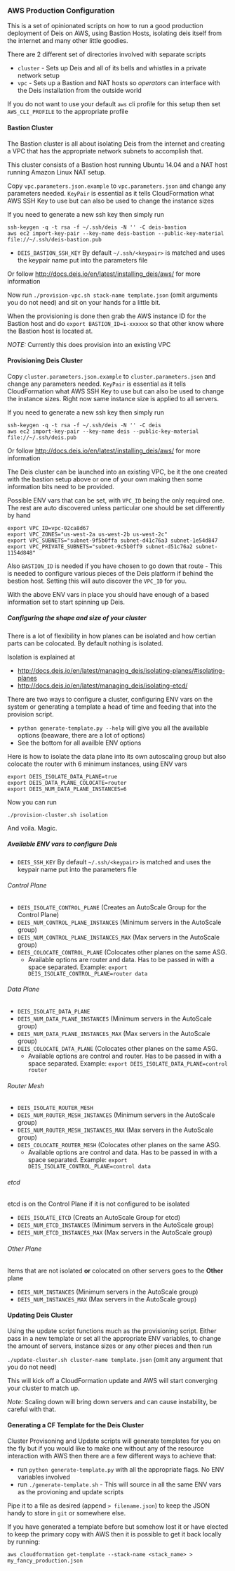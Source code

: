 ### AWS Production Configuration

This is a set of opinionated scripts on how to run a good production deployment of Deis on AWS, using Bastion Hosts, isolating deis itself from the internet and many other little goodies.

There are 2 different set of directories involved with separate scripts

* `cluster` - Sets up Deis and all of its bells and whistles in a private network setup
* `vpc` - Sets up a Bastion and NAT hosts so *operators* can interface with the Deis installation from the outside world

If you do not want to use your default `aws` cli profile for this setup then set `AWS_CLI_PROFILE` to the appropriate profile

#### Bastion Cluster

The Bastion cluster is all about isolating Deis from the internet and creating a VPC that has the appropriate network subnets to accomplish that.

This cluster consists of a Bastion host running Ubuntu 14.04 and a NAT host running Amazon Linux NAT setup.

Copy `vpc.parameters.json.example` to `vpc.parameters.json` and change any parameters needed. `KeyPair` is essential as it tells CloudFormation what AWS SSH Key to use but can also be used to change the instance sizes

If you need to generate a new ssh key then simply run

```
ssh-keygen -q -t rsa -f ~/.ssh/deis -N '' -C deis-bastion
aws ec2 import-key-pair --key-name deis-bastion --public-key-material file://~/.ssh/deis-bastion.pub
```

* `DEIS_BASTION_SSH_KEY` By default `~/.ssh/<keypair>` is matched and uses the keypair name put into the parameters file

Or follow http://docs.deis.io/en/latest/installing_deis/aws/ for more information

Now run `./provision-vpc.sh stack-name template.json` (omit arguments you do not need) and sit on your hands for a little bit.

When the provisioning is done then grab the AWS instance ID for the Bastion host and do `export BASTION_ID=i-xxxxxx` so that other know where the Bastion host is located at.

*NOTE:* Currently this does provision into an existing VPC

#### Provisioning Deis Cluster

Copy `cluster.parameters.json.example` to `cluster.parameters.json` and change any parameters needed. `KeyPair` is essential as it tells CloudFormation what AWS SSH Key to use but can also be used to change the instance sizes. Right now same instance size is applied to all servers.

If you need to generate a new ssh key then simply run

```
ssh-keygen -q -t rsa -f ~/.ssh/deis -N '' -C deis
aws ec2 import-key-pair --key-name deis --public-key-material file://~/.ssh/deis.pub
```

Or follow http://docs.deis.io/en/latest/installing_deis/aws/ for more information

The Deis cluster can be launched into an existing VPC, be it the one created with the bastion setup above or one of your own making then some information bits need to be provided.

Possible ENV vars that can be set, with `VPC_ID` being the only required one. The rest are auto discovered unless particular one should be set differently by hand

```
export VPC_ID=vpc-02ca8d67
export VPC_ZONES="us-west-2a us-west-2b us-west-2c"
export VPC_SUBNETS="subnet-9f5b0ffa subnet-d41c76a3 subnet-1e54d847
export VPC_PRIVATE_SUBNETS="subnet-9c5b0ff9 subnet-d51c76a2 subnet-1154d848"
```

Also `BASTION_ID` is needed if you have chosen to go down that route - This is needed to configure various pieces of the Deis platform if behind the bestion host.
Setting this will auto discover the `VPC_ID` for you.

With the above ENV vars in place you should have enough of a based information set to start spinning up Deis.

##### Configuring the shape and size of your cluster

There is a lot of flexibility in how planes can be isolated and how certian parts can be colocated. By default nothing is isolated.

Isolation is explained at

* http://docs.deis.io/en/latest/managing_deis/isolating-planes/#isolating-planes
* http://docs.deis.io/en/latest/managing_deis/isolating-etcd/

There are two ways to configure a cluster, configuring ENV vars on the system or generating a template a head of time and feeding that into the provision script.

* `python generate-template.py --help` will give you all the available options (beaware, there are a lot of options)
* See the bottom for all availble ENV options

Here is how to isolate the data plane into its own autoscaling group but also colocate the router with 6 minimum instances, using ENV vars

```
export DEIS_ISOLATE_DATA_PLANE=true
export DEIS_DATA_PLANE_COLOCATE=router
export DEIS_NUM_DATA_PLANE_INSTANCES=6
```

Now you can run

`./provision-cluster.sh isolation`

And voila. Magic.

##### Available ENV vars to configure Deis

* `DEIS_SSH_KEY` By default `~/.ssh/<keypair>` is matched and uses the keypair name put into the parameters file

###### Control Plane
* `DEIS_ISOLATE_CONTROL_PLANE` (Creates an AutoScale Group for the Control Plane)
* `DEIS_NUM_CONTROL_PLANE_INSTANCES` (Minimum servers in the AutoScale group)
* `DEIS_NUM_CONTROL_PLANE_INSTANCES_MAX` (Max servers in the AutoScale group)
* `DEIS_COLOCATE_CONTROL_PLANE` (Colocates other planes on the same ASG.
	* Available options are router and data. Has to be passed in with a space separated. Example: `export DEIS_ISOLATE_CONTROL_PLANE=router data`

###### Data Plane
* `DEIS_ISOLATE_DATA_PLANE`
* `DEIS_NUM_DATA_PLANE_INSTANCES` (Minimum servers in the AutoScale group)
* `DEIS_NUM_DATA_PLANE_INSTANCES_MAX` (Max servers in the AutoScale group)
* `DEIS_COLOCATE_DATA_PLANE` (Colocates other planes on the same ASG.
	* Available options are control and router. Has to be passed in with a space separated. Example: `export DEIS_ISOLATE_DATA_PLANE=control router`

###### Router Mesh
* `DEIS_ISOLATE_ROUTER_MESH`
* `DEIS_NUM_ROUTER_MESH_INSTANCES` (Minimum servers in the AutoScale group)
* `DEIS_NUM_ROUTER_MESH_INSTANCES_MAX` (Max servers in the AutoScale group)
* `DEIS_COLOCATE_ROUTER_MESH` (Colocates other planes on the same ASG.
	* Available options are control and data. Has to be passed in with a space separated. Example: `export DEIS_ISOLATE_CONTROL_PLANE=control data`

###### etcd

etcd is on the Control Plane if it is not configured to be isolated

* `DEIS_ISOLATE_ETCD` (Creats an AutoScale Group for etcd)
* `DEIS_NUM_ETCD_INSTANCES` (Minimum servers in the AutoScale group)
* `DEIS_NUM_ETCD_INSTANCES_MAX` (Max servers in the AutoScale group)

###### Other Plane

Items that are not isolated **or** colocated on other servers goes to the **Other** plane

* `DEIS_NUM_INSTANCES` (Minimum servers in the AutoScale group)
* `DEIS_NUM_INSTANCES_MAX` (Max servers in the AutoScale group)

#### Updating Deis Cluster

Using the update script functions much as the provisioning script. Either pass in a new template or set all the appropriate ENV variables, to change the amount of servers, instance sizes or any other pieces and then run

`./update-cluster.sh cluster-name template.json` (omit any argument that you do not need)

This will kick off a CloudFormation update and AWS will start converging your cluster to match up.

*Note:* Scaling down will bring down servers and can cause instability, be careful with that.

#### Generating a CF Template for the Deis Cluster

Cluster Provisoning and Update scripts will generate templates for you on the fly but if you
would like to make one without any of the resource interaction with AWS then there are a few
different ways to achieve that:

* run `python generate-template.py` with all the appropriate flags. No ENV variables involved
* run `./generate-template.sh` - This will source in all the same ENV vars as the provioning and update scripts

Pipe it to a file as desired (append `> filename.json`) to keep the JSON handy to store in `git` or somewhere else.

If you have generated a template before but somehow lost it or have elected to keep the
primary copy with AWS then it is possible to get it back locally by running:

`aws cloudformation get-template --stack-name <stack_name> > my_fancy_production.json`
